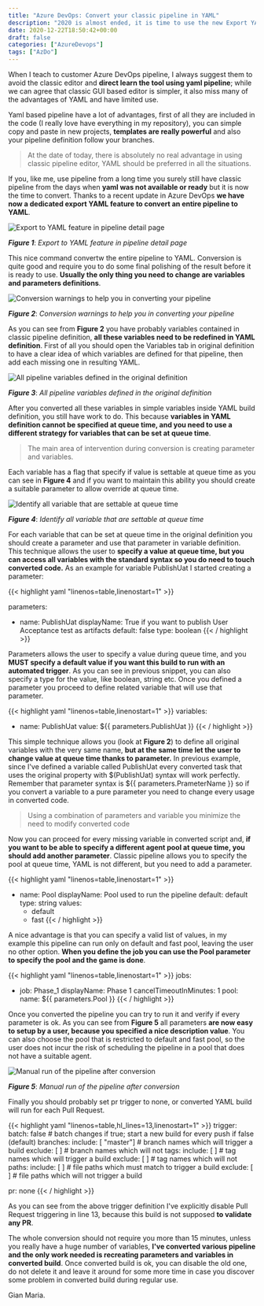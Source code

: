 ```yaml
---
title: "Azure DevOps: Convert your classic pipeline in YAML"
description: "2020 is almost ended, it is time to use the new Export YAML feature to move all of your pipeline to yaml"
date: 2020-12-22T18:50:42+00:00
draft: false
categories: ["AzureDevops"]
tags: ["AzDo"]
---
```


When I teach to customer Azure DevOps pipeline, I always suggest them to avoid the classic editor and **direct learn the tool using yaml pipeline**; while we can agree that classic GUI based editor is simpler, it also miss many of the advantages of YAML and have limited use.

Yaml based pipeline have a lot of advantages, first of all they are included in the code (I really love have everything in my repository), you can simple copy and paste in new projects, **templates are really powerful** and also your pipeline definition follow your branches.

> At the date of today, there is absolutely no real advantage in using classic pipeline editor, YAML should be preferred in all the situations.

If you, like me, use pipeline from a long time you surely still have classic pipeline from the days when **yaml was not available or ready** but it is now the time to convert. Thanks to a recent update in Azure DevOps **we have now a dedicated export YAML feature to convert an entire pipeline to YAML**.

![Export to YAML feature in pipeline detail page](../images/convert-to-yaml.png)

***Figure 1***: *Export to YAML feature in pipeline detail page*

This nice command convertw the entire pipeline to YAML. Conversion is quite good and require you to do some final polishing of the result before it is ready to use. **Usually the only thing you need to change are variables and parameters definitions**.

![Conversion warnings to help you in converting your pipeline](../images/variables-to-add.png)

***Figure 2***: *Conversion warnings to help you in converting your pipeline*

As you can see from **Figure 2** you have probably variables contained in classic pipeline definition, **all these variables need to be redefined in YAML definition**. First of all you should open the Variables tab in original definition to have a clear idea of which variables are defined for that pipeline, then add each missing one in resulting YAML.

![All pipeline variables defined in the original definition](../images/pipeline-variables.png)

***Figure 3***: *All pipeline variables defined in the original definition*

After you converted all these variables in simple variables inside YAML build definition, you still have work to do. This because **variables in YAML definition cannot be specified at queue time, and you need to use a different strategy for variables that can be set at queue time**.

> The main area of intervention during conversion is creating parameter and variables.

Each variable has a flag that specify if value is settable at queue time as you can see in **Figure 4** and if you want to maintain this ability you should create a suitable parameter to allow override at queue time.

![Identify all variable that are settable at queue time](../images/settable-at-queue-time.png)

***Figure 4***: *Identify all variable that are settable at queue time*

For each variable that can be set at queue time in the original definition you should create a parameter and use that parameter in variable definition. This technique allows the user to **specify a value at queue time, but you can access all variables with the standard syntax so you do need to touch converted code.** As an example for variable PublishUat I started creating a parameter:

{{< highlight yaml "linenos=table,linenostart=1" >}}

parameters:

- name: PublishUat
  displayName: True if you want to publish User Acceptance test as artifacts
  default: false
  type: boolean
{{< / highlight >}}

Parameters allows the user to specify a value during queue time, and you **MUST specify a default value if you want this build to run with an automated trigger**. As you can see in previous snippet, you can also specify a type for the value, like boolean, string etc. Once you defined a parameter you proceed to define related variable that will use that parameter.

{{< highlight yaml "linenos=table,linenostart=1" >}}
variables:

- name: PublishUat
  value:  ${{ parameters.PublishUat }}
{{< / highlight >}}

This simple technique allows you (look at **Figure 2**) to define all original variables with the very same name, **but at the same time let the user to change value at queue time thanks to parameter.** In previous example, since I've defined a variable called PublishUat every converted task that uses the original property with $(PublishUat) syntax will work perfectly. Remember that parameter syntax is ${{ parameters.PrameterName }} so if you convert a variable to a pure parameter you need to change every usage in converted code.

> Using a combination of parameters and variable you minimize the need to modify converted code

Now you can proceed for every missing variable in converted script and, **if you want to be able to specify a different agent pool at queue time, you should add another parameter**. Classic pipeline allows you to specify the pool at queue time, YAML is not different, but you need to add a parameter.

{{< highlight yaml "linenos=table,linenostart=1" >}}
- name: Pool
  displayName: Pool used to run the pipeline
  default: default
  type: string
  values:
    - default
    - fast
{{< / highlight >}}

A nice advantage is that you can specify a valid list of values, in my example this pipeline can run only on default and fast pool, leaving the user no other option. **When you define the job you can use the Pool parameter to specify the pool and the game is done**.

{{< highlight yaml "linenos=table,linenostart=1" >}}
jobs:
- job: Phase_1
  displayName: Phase 1
  cancelTimeoutInMinutes: 1
  pool:
    name: ${{ parameters.Pool }}
{{< / highlight >}}

Once you converted the pipeline you can try to run it and verify if every parameter is ok. As you can see from **Figure 5** all parameters **are now easy to setup by a user, because you specified a nice description value**. You can also choose the pool that is restricted to default and fast pool, so the user does not incur the risk of scheduling the pipeline in a pool that does not have a suitable agent.

![Manual run of the pipeline after conversion](../images/trigger-yaml-converted-build.png)

***Figure 5***: *Manual run of the pipeline after conversion*

Finally you should probably set pr trigger to none, or converted YAML build will run for each Pull Request.

{{< highlight yaml "linenos=table,hl_lines=13,linenostart=1" >}}
trigger:
  batch: false # batch changes if true; start a new build for every push if false (default)
  branches:
    include: [ "master"] # branch names which will trigger a build
    exclude: [ ] # branch names which will not
  tags:
    include: [  ] # tag names which will trigger a build
    exclude: [  ] # tag names which will not
  paths:
    include: [  ] # file paths which must match to trigger a build
    exclude: [  ] # file paths which will not trigger a build

pr: none
{{< / highlight >}}

As you can see from the above trigger definition I've explicitly disable Pull Request triggering in line 13, because this build is not supposed **to validate any PR**. 

The whole conversion should not require you more than 15 minutes, unless you really have a huge number of variables, **I've converted various pipeline and the only work needed is recreating parameters and variables in converted build**. Once converted build is ok, you can disable the old one, do not delete it and leave it around for some more time in case you discover some problem in converted build during regular use.

Gian Maria.

